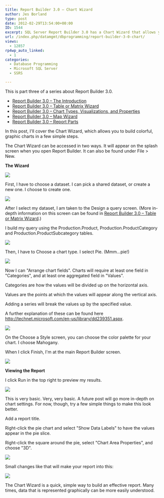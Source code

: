 ```yaml
---
title: Report Builder 3.0 – Chart Wizard
author: Jes Borland
type: post
date: 2012-02-29T13:54:00+00:00
ID: 1544
excerpt: SQL Server Report Builder 3.0 has a Chart Wizard that allows you to build colorful, graphic charts in a few simple steps.
url: /index.php/datamgmt/dbprogramming/report-builder-3-0-chart/
views:
  - 12857
rp4wp_auto_linked:
  - 1
categories:
  - Database Programming
  - Microsoft SQL Server
  - SSRS

---
```

This is part three of a series about Report Builder 3.0.

  * <a title="Report Builder 3.0 – The Introduction" href="/index.php/datamgmt/dbprogramming/report-builder-3-0-the/" target="_blank">Report Builder 3.0 – The Introduction</a>
  * <a title="Report Builder 3.0 – Table or Matrix Wizard" href="/index.php/datamgmt/dbprogramming/report-builder-3-0-table/" target="_blank">Report Builder 3.0 – Table or Matrix Wizard</a>
  * <a title="Report Builder 3.0 – Table or Matrix Wizard" href="/index.php/datamgmt/dbprogramming/report-builder-3-0-table/" target="_blank">Report Builder 3.0 – Chart Types, Visualizations, and Properties</a>
  * <a title="Report Builder 3.0 – Map Wizard" href="/index.php/datamgmt/dbprogramming/report-builder-3-0-map/" target="_blank">Report Builder 3.0 – Map Wizard</a>
  * <a title="Report Builder 3.0 – Report Parts" href="/index.php/datamgmt/dbprogramming/mssqlserver/report-builder-3-0-report/" target="_blank">Report Builder 3.0 – Report Parts</a>

In this post, I'll cover the Chart Wizard, which allows you to build colorful, graphic charts in a few simple steps.

The Chart Wizard can be accessed in two ways. It will appear on the splash screen when you open Report Builder. It can also be found under File > New.

**The Wizard** 

![][1]

First, I have to choose a dataset. I can pick a shared dataset, or create a new one. I choose to create one.

![][2]

After I select my dataset, I am taken to the Design a query screen. (More in-depth information on this screen can be found in [Report Builder 3.0 – Table or Matrix Wizard][3].)

I build my query using the Production.Product, Production.ProductCategory and Production.ProductSubcategory tables.

![][4]

Then, I have to Choose a chart type. I select Pie. (Mmm...pie!)

![][5]

Now I can "Arrange chart fields". Charts will require at least one field in "Categories", and at least one aggregated field in "Values".

Categories are how the values will be divided up on the horizontal axis.

Values are the points at which the values will appear along the vertical axis.

Adding a series will break the values up by the specified value.

A further explanation of these can be found here <http://technet.microsoft.com/en-us/library/dd239351.aspx>.

![][6]

On the Choose a Style screen, you can choose the color palette for your chart. I choose Mahogany.

When I click Finish, I'm at the main Report Builder screen.

![][7]

**Viewing the Report** 

I click Run in the top right to preview my results.

![][8]

This is very basic. Very, very basic. A future post will go more in-depth on chart settings. For now, though, try a few simple things to make this look better.

Add a report title.

Right-click the pie chart and select "Show Data Labels" to have the values appear in the pie slice.

Right-click the square around the pie, select "Chart Area Properties", and choose "3D".

![][9]

Small changes like that will make your report into this:

![][10]

The Chart Wizard is a quick, simple way to build an effective report. Many times, data that is represented graphically can be more easily understood.

 [1]: https://lessthandot.z19.web.core.windows.net/wp-content/uploads/users/grrlgeek/RB3ChartWiz1.JPG?mtime=1330529209
 [2]: https://lessthandot.z19.web.core.windows.net/wp-content/uploads/users/grrlgeek/RB3ChartWiz2.JPG?mtime=1330529210
 [3]: /index.php/DataMgmt/ssrs/report-builder-3-0-table
 [4]: https://lessthandot.z19.web.core.windows.net/wp-content/uploads/users/grrlgeek/RB3ChartWiz3.JPG?mtime=1330529210
 [5]: https://lessthandot.z19.web.core.windows.net/wp-content/uploads/users/grrlgeek/RB3ChartWiz4-1.JPG?mtime=1330529211
 [6]: https://lessthandot.z19.web.core.windows.net/wp-content/uploads/users/grrlgeek/RB3ChartWiz5.JPG?mtime=1330529212
 [7]: https://lessthandot.z19.web.core.windows.net/wp-content/uploads/users/grrlgeek/RB3ChartWiz6.JPG?mtime=1330529212
 [8]: https://lessthandot.z19.web.core.windows.net/wp-content/uploads/users/grrlgeek/RB3ChartWiz7.JPG?mtime=1330529213
 [9]: https://lessthandot.z19.web.core.windows.net/wp-content/uploads/users/grrlgeek/RB3ChartWiz8.JPG?mtime=1330529214
 [10]: https://lessthandot.z19.web.core.windows.net/wp-content/uploads/users/grrlgeek/RB3ChartWiz9.JPG?mtime=1330529215